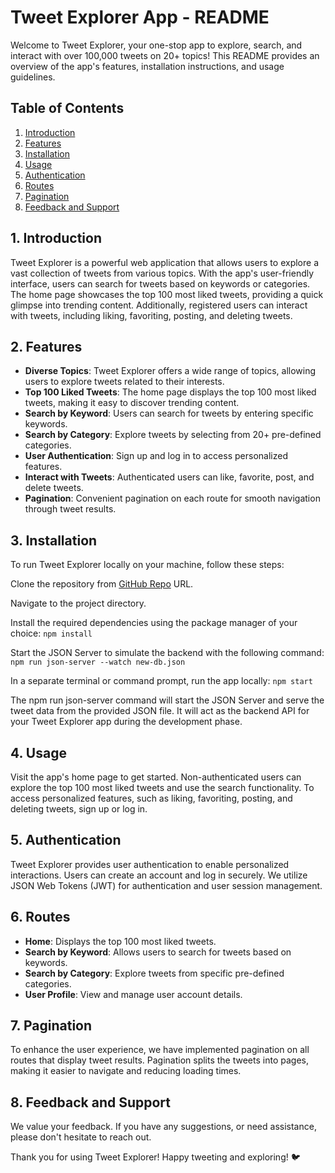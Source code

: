 # Tweet Explorer App - README

Welcome to Tweet Explorer, your one-stop app to explore, search, and interact with over 100,000 tweets on 20+ topics! This README provides an overview of the app's features, installation instructions, and usage guidelines.

## Table of Contents

1. [Introduction](https://github.com/dayarmush/tweet-explorer/edit/main/README.md#1-introduction)
2. [Features](2-Features)
3. [Installation](#3-Installation)
4. [Usage](#4-Usage)
5. [Authentication](#5-Authentication)
6. [Routes](#6-Routes)
7. [Pagination](#7-Pagination)
8. [Feedback and Support](#8-Feedback-and-support)

## 1. Introduction

Tweet Explorer is a powerful web application that allows users to explore a vast collection of tweets from various topics. With the app's user-friendly interface, users can search for tweets based on keywords or categories. The home page showcases the top 100 most liked tweets, providing a quick glimpse into trending content. Additionally, registered users can interact with tweets, including liking, favoriting, posting, and deleting tweets.

## 2. Features

- **Diverse Topics**: Tweet Explorer offers a wide range of topics, allowing users to explore tweets related to their interests.
- **Top 100 Liked Tweets**: The home page displays the top 100 most liked tweets, making it easy to discover trending content.
- **Search by Keyword**: Users can search for tweets by entering specific keywords.
- **Search by Category**: Explore tweets by selecting from 20+ pre-defined categories.
- **User Authentication**: Sign up and log in to access personalized features.
- **Interact with Tweets**: Authenticated users can like, favorite, post, and delete tweets.
- **Pagination**: Convenient pagination on each route for smooth navigation through tweet results.

## 3. Installation

To run Tweet Explorer locally on your machine, follow these steps:

Clone the repository from [GitHub Repo](https://github.com/dayarmush/tweet-explorer) URL.

Navigate to the project directory.

Install the required dependencies using the package manager of your choice:
`npm install`

Start the JSON Server to simulate the backend with the following command:
`npm run json-server --watch new-db.json`

In a separate terminal or command prompt, run the app locally:
`npm start`

The npm run json-server command will start the JSON Server and serve the tweet data from the provided JSON file. It will act as the backend API for your Tweet Explorer app during the development phase.

## 4. Usage

Visit the app's home page to get started. Non-authenticated users can explore the top 100 most liked tweets and use the search functionality. To access personalized features, such as liking, favoriting, posting, and deleting tweets, sign up or log in.

## 5. Authentication

Tweet Explorer provides user authentication to enable personalized interactions. Users can create an account and log in securely. We utilize JSON Web Tokens (JWT) for authentication and user session management.

## 6. Routes

- **Home**: Displays the top 100 most liked tweets.
- **Search by Keyword**: Allows users to search for tweets based on keywords.
- **Search by Category**: Explore tweets from specific pre-defined categories.
- **User Profile**: View and manage user account details.

## 7. Pagination

To enhance the user experience, we have implemented pagination on all routes that display tweet results. Pagination splits the tweets into pages, making it easier to navigate and reducing loading times.

## 8. Feedback and Support

We value your feedback. If you have any suggestions, or need assistance, please don't hesitate to reach out.

Thank you for using Tweet Explorer! Happy tweeting and exploring! 🐦



